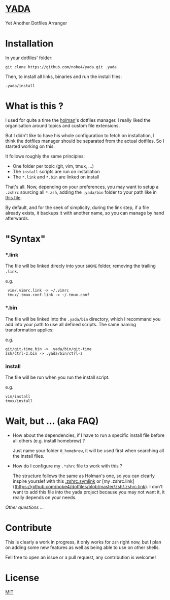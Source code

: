 # [YADA](https://github.com/nobe4/yada)
Yet Another Dotfiles Arranger

# Installation

In your dotfiles' folder:

    git clone https://github.com/nobe4/yada.git .yada

Then, to install all links, binaries and run the install files:

    .yada/install

# What is this ?

I used for quite a time the [holman](https://github.com/holman/dotfiles)'s
dotfiles manager. I really liked the organisation around topics and custom file
extensions.

But I didn't like to have his whole configuration to fetch on installation, I
think the dotfiles manager should be separated from the actual dotfiles. So I
started working on this.

It follows roughly the same principles:

- One folder per topic (git, vim, tmux, ...)
- The `install` scripts are run on installation
- The `*.link` and `*.bin` are linked on install

That's all. Now, depending on your preferences, you may want to setup a `.zshrc`
sourcing all `*.zsh`, adding the `.yada/bin` folder to your path like in [this
file](https://github.com/nobe4/dotfiles/blob/master/zsh/.zshrc.link).

By default, and for the seek of simplicity, during the link step, if a file
already exists, it backups it with another name, so you can manage by hand
afterwards.

# "Syntax"

### *.link
The file will be linked direcly into your `$HOME` folder, removing the trailing
`.link`.

e.g.

     vim/.vimrc.link -> ~/.vimrc
     tmux/.tmux.conf.link -> ~/.tmux.conf

### *.bin
The file will be linked into the `.yada/bin` directory, which I recommand you
add into your path to use all defined scripts. The same naming transformation applies:

e.g.

    git/git-time.bin -> .yada/bin/git-time
    zsh/ctrl-z.bin -> .yada/bin/ctrl-z

### install
The file will be run when you run the install script.

e.g.

    vim/install
    tmux/install

# Wait, but ... (aka FAQ)

- How about the dependencies, if I have to run a specific install file before
    all others (e.g. install homebrew) ?

    Just name your folder `0_homebrew`, it will be used first when searching all
    the install files.

- How do I configure my `.*shrc` file to work with this ?

  The structure follows the same as Holman's one, so you can clearly inspire
  yourslef with this
  [.zshrc.symlink](https://github.com/holman/dotfiles/blob/master/zsh/zshrc.symlink) or [my .zshrc.link]((https://github.com/nobe4/dotfiles/blob/master/zsh/.zshrc.link).
  I don't want to add this file into the yada project because you may not want
  it, it really depends on your needs.

_Other questions ..._

# Contribute

This is clearly a work in progress, it only works for `zsh` right now, but I
plan on adding some new features as well as being able to use on other shells.

Fell free to open an issue or a pull request, any contribution is welcome!

# License

[MIT](https://github.com/nobe4/yada/blob/master/LICENSE)

